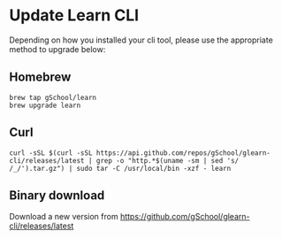 # Update Learn CLI

Depending on how you installed your cli tool, please use the appropriate method to upgrade below:

## Homebrew

```
brew tap gSchool/learn
brew upgrade learn
```

## Curl

```
curl -sSL $(curl -sSL https://api.github.com/repos/gSchool/glearn-cli/releases/latest | grep -o "http.*$(uname -sm | sed 's/ /_/').tar.gz") | sudo tar -C /usr/local/bin -xzf - learn
```

## Binary download

Download a new version from https://github.com/gSchool/glearn-cli/releases/latest
